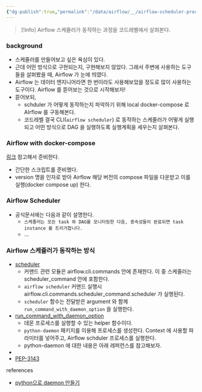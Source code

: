 ```yaml
---
{"dg-publish":true,"permalink":"/data/airflow/__/airflow-scheduler-process/","tags":["airflow","scheduler"],"dgHomeLink":true,"dgShowBacklinks":true,"dgShowLocalGraph":true,"dgShowInlineTitle":true,"dgEnableSearch":true,"dgLinkPreview":true,"dgShowTags":true,"noteIcon":"","created":"2024-06-30T00:39:32.590+09:00"}
---
```



> [!info] Airflow 스케쥴러가 동작하는 과정을 코드레벨에서 살펴본다.

### background


- 스케줄러를 만들어보고 싶은 욕심이 있다. 
- 근데 어떤 방식으로 구현되는지, 구현해보지 않았다. 그래서 주변에 사용하는 도구들을 살펴봤을 때, Airflow 가 눈에 띄였다.
- Airflow 는 데이터 엔지니어라면 한 번이라도 사용해보았을 정도로 많이 사용하는 도구이다. Airflow 를 뜯어보는 것으로 시작해보자!
- 뜯어보되,
    - schduler 가 어떻게 동작하는지 파악하기 위해 local docker-compose 로 AIrflow 를 구동해본다.
    - 코드레벨 결국 CLI(`airflow scheduler`) 로 동작하는 스케줄러가 어떻게 실행되고 어떤 방식으로 DAG 을 실행하도록 실행계획을 세우는지 살펴본다.


### Airflow with docker-compose

[링크](https://airflow.apache.org/docs/apache-airflow/stable/howto/docker-compose/index.html) 참고해서 준비한다.

- 간단한 스크립트를 준비했다.
- version 명을 인자로 받아 Airflow 해당 버전의 compose 파일을 다운받고 이를 실행(docker compose up) 한다.


### Airflow Scheduler


- 공식문서에는 다음과 같이 설명한다.
    - `스케줄러는 모든 task 와 DAG를 모니터링한 다음, 종속성들이 완료되면 task instance 를 트리거합니다.`
    - ...


### Airflow 스케쥴러가 동작하는 방식


- [scheduler](https://github.com/apache/airflow/blob/main/airflow/cli/commands/scheduler_command.py)
    - 커맨드 관련 모듈은 airflow.cli.commands 안에 존재한다. 이 중 스케줄러는 scheduler_command 안에 포함한다.
    - `airflow scheduler` 커맨드 실행시 airflow.cli.commands.scheduler_command.scheduler 가 실행된다.
    - `scheduler` 함수는 전달받은 argument 와 함께 `run_command_with_daemon_option` 을 실행한다.
- [run_command_with_daemon_option](https://github.com/apache/airflow/blob/14a613fc7dd148b9721e011ec629cb373d0d3c2e/airflow/cli/commands/daemon_utils.py#L31)
    - 데몬 프로세스를 실행할 수 있는 helper 함수이다.
    - `python-daemon` 패키지를 이용해 프로세스를 생성한다. Context 에 사용할 파라미터를 넣어주고, Airflow schduler 프로세스를 실행한다.
    - python-daemon 에 대한 내용은 아래 레퍼런스를 참고해보자.
- 
- [PEP-3143](https://peps.python.org/pep-3143)

references
- [python으로 daemon 만들기](https://oddpoet.net/blog/2013/09/24/python-daemon/)


#### 


